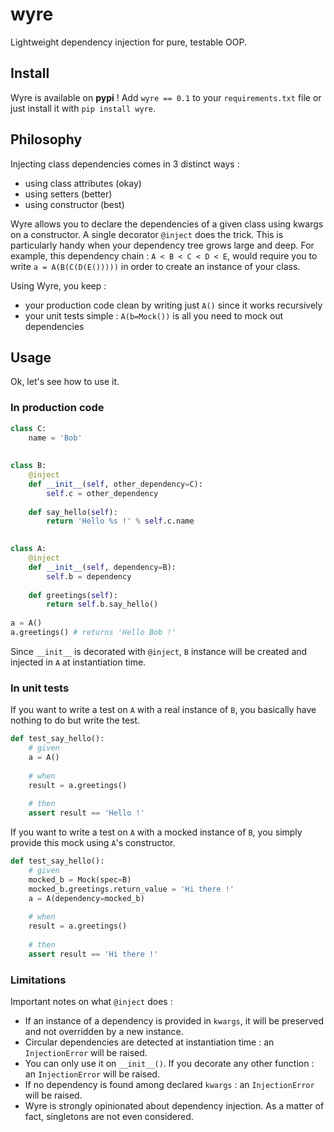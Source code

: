 # wyre

Lightweight dependency injection for pure, testable OOP.

## Install

Wyre is available on **pypi** !
Add `wyre == 0.1` to your `requirements.txt` file or just install it with `pip install wyre`.

## Philosophy

Injecting class dependencies comes in 3 distinct ways :
* using class attributes (okay)
* using setters (better)
* using constructor (best)

Wyre allows you to declare the dependencies of a given class using kwargs on a constructor.
A single decorator `@inject` does the trick. This is particularly handy when your dependency tree grows large and deep.
For example, this dependency chain : `A < B < C < D < E`, would require you to write `a = A(B(C(D(E()))))` in order to create an instance of your class.

Using Wyre, you keep :
* your production code clean by writing just `A()` since it works recursively
* your unit tests simple : `A(b=Mock())` is all you need to mock out dependencies

## Usage

Ok, let's see how to use it.

### In production code

```python
class C:
    name = 'Bob'
    
    
class B:
    @inject
    def __init__(self, other_dependency=C):
        self.c = other_dependency
    
    def say_hello(self):
        return 'Hello %s !' % self.c.name
    

class A:
    @inject
    def __init__(self, dependency=B):
        self.b = dependency
        
    def greetings(self):
        return self.b.say_hello()
        
a = A()
a.greetings() # returns 'Hello Bob !'
```

Since `__init__` is decorated with `@inject`, `B` instance will be created and injected in `A` at instantiation time.

### In unit tests

If you want to write a test on `A` with a real instance of `B`, you basically have nothing to do but write the test.
```python
def test_say_hello():
    # given
    a = A()
    
    # when
    result = a.greetings()
    
    # then
    assert result == 'Hello !'
```

If you want to write a test on `A` with a mocked instance of `B`, you simply provide this mock using `A`'s constructor.
```python
def test_say_hello():
    # given
    mocked_b = Mock(spec=B)
    mocked_b.greetings.return_value = 'Hi there !'
    a = A(dependency=mocked_b)
    
    # when
    result = a.greetings()
    
    # then
    assert result == 'Hi there !'
```

### Limitations

Important notes on what `@inject` does :
* If an instance of a dependency is provided in `kwargs`, it will be preserved and not overridden by a new instance.
* Circular dependencies are detected at instantiation time : an `InjectionError` will be raised.
* You can only use it on `__init__()`. If you decorate any other function : an `InjectionError` will be raised.
* If no dependency is found among declared `kwargs` : an `InjectionError` will be raised.
* Wyre is strongly opinionated about dependency injection. As a matter of fact, singletons are not even considered.
